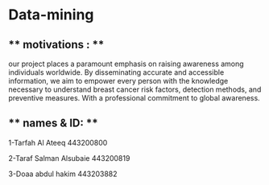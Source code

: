 # Data-mining
## ** motivations : **
our project places a paramount emphasis on raising awareness among individuals worldwide. By disseminating accurate and accessible information, we aim to empower every person with the knowledge necessary to understand breast cancer risk factors, detection methods, and preventive measures. With a professional commitment to global awareness.

## ** names & ID: **
1-Tarfah Al Ateeq 443200800

2-Taraf Salman Alsubaie 443200819

3-Doaa abdul hakim  443203882

